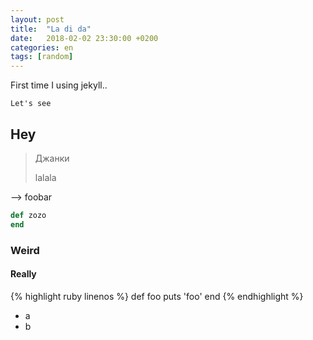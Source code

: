 ```yaml
---
layout: post
title:  "La di da"
date:   2018-02-02 23:30:00 +0200
categories: en
tags: [random]
---
```


First time I using jekyll..

```
Let's see
```

## Hey

> Джанки
>
> lalala

--> foobar

```ruby
def zozo
end
```

### Weird

#### Really

{% highlight ruby linenos %}
def foo
  puts 'foo'
end
{% endhighlight %}

* a
* b
